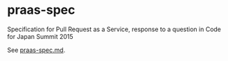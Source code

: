 # praas-spec
Specification for Pull Request as a Service, response to a question in Code for Japan Summit 2015

See [praas-spec.md](praas-spec.md).
